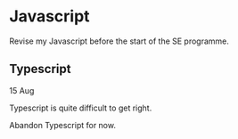 # Javascript

Revise my Javascript before the start of the SE programme.

## Typescript

15 Aug

Typescript is quite difficult to get right.

Abandon Typescript for now.